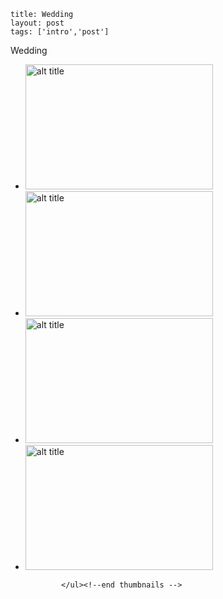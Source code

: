 ```
title: Wedding
layout: post
tags: ['intro','post']
```

Wedding


<div class="row">
    <div class="span16">
        <ul class="media-grid">
              	  	<li class="span3">
                        <a class="thumbnail" rel="lightbox[group]" href="https://pp.vk.me/c402723/v402723109/9f60/RR0sY_Af50A.jpg"  width="300" height="200"><img class="group1" src="https://pp.vk.me/c402723/v402723109/9f60/RR0sY_Af50A.jpg" title="Image Title" alt="alt title" width="300" height="200"/></a>
                    </li> <!--end thumb -->
                    <li class="span3">
                        <a class="thumbnail" rel="lightbox[group]" href="https://pp.vk.me/c402723/v402723109/9f56/cJea-6T1SiU.jpg"  width="300" height="200"><img class="group1" src="https://pp.vk.me/c402723/v402723109/9f56/cJea-6T1SiU.jpg" title="Image Title" alt="alt title" width="300" height="200" /></a>
                    </li> <!--end thumb -->
                    <li class="span3">
                        <a class="thumbnail" rel="lightbox[group]" href="https://pp.vk.me/c419328/v419328109/7363/7XOXHoc5uhI.jpg"  width="300" height="200"><img class="group1" src="https://pp.vk.me/c419328/v419328109/7363/7XOXHoc5uhI.jpg" title="Image Title" alt="alt title" width="300" height="200"/></a>
                    </li> <!--end thumb -->
                    <li class="span3">
                        <a class="thumbnail" rel="lightbox[group]" href="https://pp.vk.me/c320131/v320131109/362a/6MBdhnXx8X8.jpg"  width="300" height="200"><img class="group1" src="https://pp.vk.me/c320131/v320131109/362a/6MBdhnXx8X8.jpg" title="Image Title" alt="alt title" width="300" height="200"/></a>
                    </li> <!--end thumb -->
                    
            </ul><!--end thumbnails -->
</div>
</div>